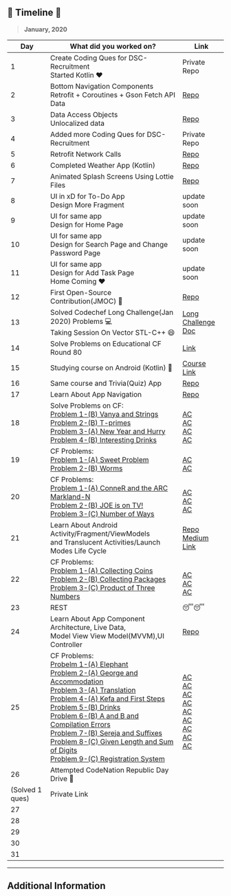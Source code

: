 ## 🚀 __Timeline__ 🚀

> **January, 2020**

|Day|What did you worked on?|Link|
|-------|------|--------|
|1|Create Coding Ques for DSC-Recruitment <br> Started Kotlin ❤️ |Private Repo|
|2|Bottom Navigation Components<br>Retrofit + Coroutines + Gson Fetch API Data|[Repo](https://github.com/Anshul1507/WeatherLive/tree/3578f5dc437dc3fd646be94f445fc57d81dec50b)|
|3|Data Access Objects <br> Unlocalized data|[Repo](https://github.com/Anshul1507/WeatherLive/tree/653f65842320246dda282e7550c0e38b7d2abb77)|
|4|Added more Coding Ques for DSC-Recruitment |Private Repo|
|5|Retrofit Network Calls|[Repo](https://github.com/Anshul1507/WeatherLive/tree/01f6dbb48fa7be3a0b600f445d2077c8b0a0ca82)|
|6|Completed Weather App (Kotlin)|[Repo](https://github.com/Anshul1507/WeatherLive)|
|7|Animated Splash Screens Using Lottie Files|[Repo](https://github.com/Anshul1507/AnimatedSplashScreen)|
|8|UI in xD for To-Do App <br> Design More Fragment|update soon|
|9|UI for same app <br> Design for Home Page |update soon|
|10|UI for same app <br> Design for Search Page and Change Password Page|update soon|
|11|UI for same app <br> Design for Add Task Page <br> Home Coming ❤️|update soon|
|12|First Open-Source Contribution(JMOC) 🚀|[Repo](https://github.com/rob729/Quiet_Hours)|
|13|Solved Codechef Long Challenge(Jan 2020) Problems 💻 <br>Taking Session On Vector STL-C++ 😄 |[Long Challenge](https://www.codechef.com/JAN20B) <br> [Doc](https://github.com/dsckiet/CP-Sessions/blob/master/Vector-STL%20(13-Jan))|
|14|Solve Problems on Educational CF Round 80|[Link](https://codeforces.com/contest/1288)|
|15|Studying course on Android (Kotlin) 🚀|[Course Link](https://www.udacity.com/course/developing-android-apps-with-kotlin--ud9012)|
|16|Same course and Trivia(Quiz) App |[Repo](https://github.com/Anshul1507/Udacity-Kotlin/tree/master/AndroidTrivia)|
|17|Learn About App Navigation|[Repo](https://github.com/Anshul1507/Udacity-Kotlin/tree/master/AndroidTrivia)|
|18|Solve Problems on CF:<br>[Problem 1-(B) Vanya and Strings](https://codeforces.com/contest/492/problem/B) <br> [Problem 2-(B) T-primes](https://codeforces.com/contest/230/problem/B) <br> [Problem 3-(A) New Year and Hurry](https://codeforces.com/contest/750/problem/A) <br> [Problem 4-(B) Interesting Drinks](https://codeforces.com/contest/706/problem/B)|<br> [AC](https://codeforces.com/contest/492/submission/69045566) <br> [AC](https://codeforces.com/contest/230/submission/69049774) <br> [AC](https://codeforces.com/contest/750/submission/69051227) <br> [AC](https://codeforces.com/contest/706/submission/69052428) 
|19|CF Problems:<br> [Problem 1-(A) Sweet Problem](https://codeforces.com/contest/1263/problem/A) <br> [Problem 2-(B) Worms](https://codeforces.com/contest/474/problem/B) |<br>[AC](https://codeforces.com/contest/1263/submission/69150223) <br> [AC](https://codeforces.com/contest/474/submission/69152548)|
|20|CF Problems:<br> [Problem 1-(A) ConneR and the ARC Markland-N](https://codeforces.com/contest/1293/problem/A) <br> [Problem 2-(B) JOE is on TV!](https://codeforces.com/contest/1293/problem/B) <br> [Problem 3-(C) Number of Ways](https://codeforces.com/contest/466/problem/C)|<br> [AC](https://codeforces.com/contest/1293/submission/69195058) <br> [AC](https://codeforces.com/contest/1293/submission/69181379) <br> [AC](https://codeforces.com/contest/466/submission/69157232)|
|21|Learn About Android Activity/Fragment/ViewModels <br> and Translucent Activities/Launch Modes Life Cycle|[Repo](https://github.com/Anshul1507/Udacity-Kotlin/tree/master/DessertPusher) <br> [Medium Link](https://medium.com/androiddevelopers/the-android-lifecycle-cheat-sheet-part-i-single-activities-e49fd3d202ab)|
|22|CF Problems:<br>[Problem 1-(A) Collecting  Coins](https://codeforces.com/contest/1294/problem/A)<br> [Problem 2-(B) Collecting Packages](https://codeforces.com/contest/1294/problem/B)<br>[Problem 3-(C) Product of Three Numbers](https://codeforces.com/contest/1294/problem/C)|<br>[AC](https://codeforces.com/contest/1294/submission/69374831)<br>[AC](https://codeforces.com/contest/1294/submission/69374541)<br>[AC](https://codeforces.com/contest/1294/submission/69376954)|
|23|REST|😴😴|
|24|Learn About App Component Architecture, Live Data, <br>Model View View Model(MVVM),UI Controller|[Repo](https://github.com/Anshul1507/Udacity-Kotlin/tree/master/GuessIt)|
|25|CF Problems:<br> [Probelm 1-(A) Elephant](https://codeforces.com/contest/617/problem/A) <br> [Problem 2-(A) George and Accommodation](https://codeforces.com/contest/467/problem/A) <br> [Problem 3-(A) Translation](https://codeforces.com/contest/41/problem/A) <br> [Problem 4-(A) Kefa and First Steps](https://codeforces.com/contest/580/problem/A) <br> [Problem 5-(B) Drinks](https://codeforces.com/contest/200/problem/B) <br> [Problem 6-(B) A and B and Compilation Errors](https://codeforces.com/contest/519/problem/B) <br> [Problem 7-(B) Sereja and Suffixes](https://codeforces.com/contest/368/problem/B) <br> [Problem 8-(C) Given Length and Sum of Digits](https://codeforces.com/contest/489/problem/C) <br> [Problem 9-(C) Registration System](https://codeforces.com/contest/4/problem/C)|<br> [AC](https://codeforces.com/contest/617/submission/69505793) <br> [AC](https://codeforces.com/contest/467/submission/69505895) <br> [AC](https://codeforces.com/contest/41/submission/69506138) <br> [AC](https://codeforces.com/contest/580/submission/69506682) <br> [AC](https://codeforces.com/contest/200/submission/69506903) <br> [AC](https://codeforces.com/contest/519/submission/69522782) <br> [AC](https://codeforces.com/contest/368/submission/69525310) <br> [AC](https://codeforces.com/contest/489/submission/69518975) <br> [AC](https://codeforces.com/contest/4/submission/69520386)|
|26|Attempted CodeNation Republic Day Drive 🚩
(Solved 1 ques) |Private Link|
|27|||
|28|||
|29|||
|30|||
|31|||

---

## Additional Information
